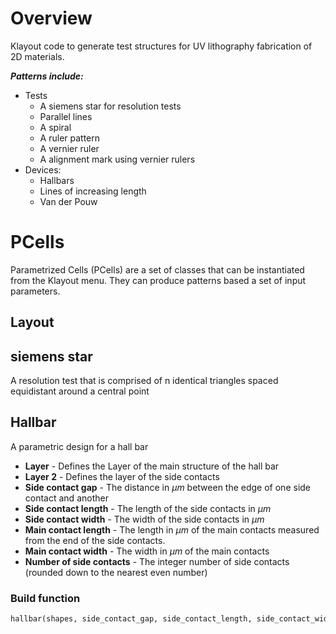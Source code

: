 # Overview
Klayout code to generate test structures for UV lithography fabrication of 2D materials.

***Patterns include:***
- Tests
  - A siemens star for resolution tests
  - Parallel lines
  - A spiral
  - A ruler pattern
  - A vernier ruler
  - A alignment mark using vernier rulers
- Devices:
  - Hallbars
  - Lines of increasing length
  - Van der Pouw 

# PCells
Parametrized Cells (PCells) are a set of classes that can be instantiated from the Klayout menu. They can produce patterns based a set of input parameters.


## Layout







## siemens star
A resolution test that is comprised of n identical triangles spaced equidistant around a central point



## Hallbar 
A parametric design for a hall bar 

- **Layer** - Defines the Layer of the main structure of the hall bar
- **Layer 2** - Defines the layer of the side contacts
- **Side contact gap** - The distance in $\mu m$ between the edge of one side contact and another
- **Side contact length** - The length of the side contacts in $\mu m$
- **Side contact width** - The width of the side contacts in $\mu m$ 
- **Main contact length** - The length in $\mu m$ of the main contacts measured from the end of the side contacts.
- **Main contact width** - The width in $\mu m$ of the main contacts
- **Number of side contacts** - The integer number of side contacts (rounded down to the nearest even number) 

### Build function 

```python
hallbar(shapes, side_contact_gap, side_contact_length, side_contact_width, main_contact_length, main_contact_width, transform=pya.DTrans(0, False, 0, 0), n_side_contacts=4)
```

